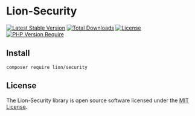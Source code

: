 # Lion-Security

[![Latest Stable Version](http://poser.pugx.org/lion/security/v)](https://packagist.org/packages/lion/security) [![Total Downloads](http://poser.pugx.org/lion/security/downloads)](https://packagist.org/packages/lion/security) [![License](http://poser.pugx.org/lion/security/license)](https://packagist.org/packages/lion/security) [![PHP Version Require](http://poser.pugx.org/lion/security/require/php)](https://packagist.org/packages/lion/security)

## Install

```shell
composer require lion/security
```

## License

The Lion-Security library is open source software licensed under the [MIT License](https://github.com/Sleon4/Lion-Security/blob/main/LICENSE).
